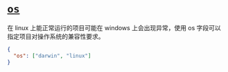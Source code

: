 # [`os`]()

在 linux 上能正常运行的项目可能在 windows 上会出现异常，使用 os 字段可以指定项目对操作系统的兼容性要求。

```json
{
  "os": ["darwin", "linux"]
}
```

